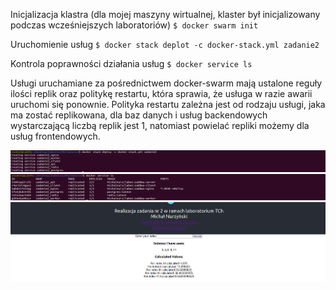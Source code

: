 Inicjalizacja klastra (dla mojej maszyny wirtualnej, klaster był inicjalizowany podczas wcześniejszych laboratoriów)
`$ docker swarm init`

Uruchomienie usług
`$ docker stack deplot -c docker-stack.yml zadanie2`

Kontrola poprawności działania usług
`$ docker service ls`

Usługi uruchamiane za pośrednictwem docker-swarm mają ustalone reguły ilości replik oraz politykę restartu, która sprawia, że usługa w razie awarii uruchomi się ponownie. Polityka restartu zależna jest od rodzaju usługi, jaka ma zostać replikowana, dla baz danych i usług backendowych wystarczającą liczbą replik jest 1, natomiast powielać repliki możemy dla usług frontendowych. 

![docker-swarm-1](/MNzadania/images/docker_swarm_init.PNG)
![docker-swarm-2](/MNzadania/images/docker_swarm_init_2.PNG)
![docker-swarm-3](/MNzadania/images/docker_swarm_view.PNG)
